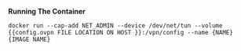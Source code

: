 
**Running The Container**

`docker run --cap-add NET_ADMIN --device /dev/net/tun --volume {{config.ovpn FILE LOCATION ON HOST }}:/vpn/config --name {NAME} {IMAGE NAME}`